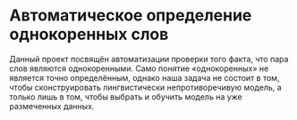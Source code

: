 # Автоматическое определение однокоренных слов
Данный проект посвящён автоматизации проверки того факта, что пара слов являются однокоренными. Само понятие «однокоренных» не является точно определённым, однако наша задача не состоит в том, чтобы сконструировать лингвистически непротиворечивую модель, а только лишь в том, чтобы выбрать и обучить модель на уже размеченных данных.
